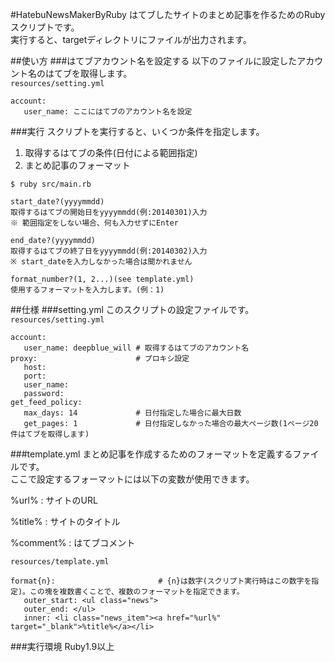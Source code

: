 #HatebuNewsMakerByRuby
はてブしたサイトのまとめ記事を作るためのRubyスクリプトです。  
実行すると、targetディレクトリにファイルが出力されます。

##使い方
###はてブアカウント名を設定する
以下のファイルに設定したアカウント名のはてブを取得します。  
`resources/setting.yml`

    account:
       user_name: ここにはてブのアカウント名を設定

###実行
スクリプトを実行すると、いくつか条件を指定します。
 1. 取得するはてブの条件(日付による範囲指定)
 2. まとめ記事のフォーマット  

`$ ruby src/main.rb`

    start_date?(yyyymmdd)
    取得するはてブの開始日をyyyymmdd(例:20140301)入力
    ※ 範囲指定をしない場合、何も入力せずにEnter
    
    end_date?(yyyymmdd)
    取得するはてブの終了日をyyyymmdd(例:20140302)入力
    ※ start_dateを入力しなかった場合は聞かれません
    
    format_number?(1, 2...)(see template.yml)
    使用するフォーマットを入力します。(例：1)
    
##仕様
###setting.yml
このスクリプトの設定ファイルです。  
`resources/setting.yml`

    account:
       user_name: deepblue_will # 取得するはてブのアカウント名
    proxy:                      # プロキシ設定
       host:
       port:
       user_name:
       password:
    get_feed_policy:
       max_days: 14             # 日付指定した場合に最大日数
       get_pages: 1             # 日付指定しなかった場合の最大ページ数(1ページ20件はてブを取得します)

###template.yml
まとめ記事を作成するためのフォーマットを定義するファイルです。  
ここで設定するフォーマットには以下の変数が使用できます。  

%url%
:    サイトのURL

%title%
:    サイトのタイトル

%comment%
:    はてブコメント

`resources/template.yml`

    format{n}:                       # {n}は数字(スクリプト実行時はこの数字を指定)。この塊を複数書くことで、複数のフォーマットを指定できます。
       outer_start: <ul class="news">
       outer_end: </ul>
       inner: <li class="news_item"><a href="%url%" target="_blank">%title%</a></li>

###実行環境
Ruby1.9以上
